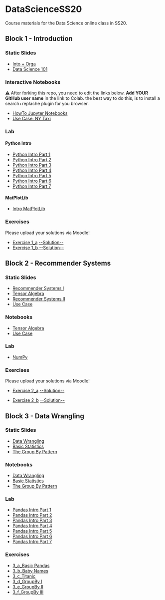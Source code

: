# DataScienceSS20
Course materials for the Data Science online class in SS20.

## Block 1 - Introduction
### Static Slides
* [Into + Orga](Slides/01_a_Intro_and_Orga.pdf)
* [Data Science 101](Slides/01_b_Data_Science_101.pdf)

### Interactive Notebooks
:warning: After forking this repo, you need to edit the links below. **Add YOUR GitHub user name** in the link to Colab. the  best way to do this, is to install a search+replache plugin for you browser.

* [HowTo Jupyter Notebooks](https://colab.research.google.com/github/manureini/DataScienceSS20/blob/master/Notebooks/01_a_Jupyter-Intro.ipynb)
* [Use Case: NY Taxi](https://colab.research.google.com/github/manureini/DataScienceSS20/blob/master/Notebooks/01_b_UseCase_NY_Taxi.ipynb)

### Lab
#### Python Intro
* [Python Intro Part 1](https://colab.research.google.com/github/manureini/DataScienceSS20/blob/master/Notebooks/01_c_Python-Intro/01_variables.ipynb)
* [Python Intro Part 2](https://colab.research.google.com/github/manureini/DataScienceSS20/blob/master/Notebooks/01_c_Python-Intro/02_strings.ipynb)
* [Python Intro Part 3](https://colab.research.google.com/github/manureini/DataScienceSS20/blob/master/Notebooks/01_c_Python-Intro/03_data_structures.ipynb)
* [Python Intro Part 4](https://colab.research.google.com/github/manureini/DataScienceSS20/blob/master/Notebooks/01_c_Python-Intro/04_control_flow.ipynb)
* [Python Intro Part 5](https://colab.research.google.com/github/manureini/DataScienceSS20/blob/master/Notebooks/01_c_Python-Intro/05_functions.ipynb)
* [Python Intro Part 6](https://colab.research.google.com/github/manureini/DataScienceSS20/blob/master/Notebooks/01_c_Python-Intro/06_classes.ipynb)
* [Python Intro Part 7](https://colab.research.google.com/github/manureini/DataScienceSS20/blob/master/Notebooks/01_c_Python-Intro/07_modules.ipynb)
#### MatPlotLib
* [Intro MatPlotLib](https://colab.research.google.com/github/manureini/DataScienceSS20/blob/master/Notebooks/01_d_MatplotLib-Intro/Matplotlib-Intro.ipynb)

### Exercises
Please upload your solutions via Moodle!
* [Exercise 1_a](https://colab.research.google.com/github/manureini/DataScienceSS20/blob/master/Exercises/1_a_Python.ipynb) [--Solution--](https://colab.research.google.com/github/manureini/DataScienceSS20/blob/master/Exercises/1_a_Solution.ipynb)
* [Exercise 1_b](https://colab.research.google.com/github/manureini/DataScienceSS20/blob/master/Exercises/1_b_MatplotLib.ipynb)[ --Solution--](https://colab.research.google.com/github/manureini/DataScienceSS20/blob/master/Exercises/1_b-Solution.ipynb)

## Block 2 - Recommender Systems

### Static Slides
* [Recommender Systems I](Slides/02_a_Recommender_Systems_I.pdf)
* [Tensor Algebra](Slides/02_b_Tensor_Algebra.pdf )
* [Recommender Systems II](Slides/02_c_Recommender_Systems_II.pdf)
* [Use Case](Slides/02_d_Use_Case_Recommender_System.pdf)

### Notebooks
* [Tensor Algebra](https://colab.research.google.com/github/manureini/DataScienceSS20/blob/master/Notebooks/02_b_Tensor_Algebra.ipynb)
* [Use Case](https://colab.research.google.com/github/manureini/DataScienceSS20/blob/master/Notebooks/02_c_UseCase_RecommendationSystems.ipynb)

### Lab
* [NumPy](https://colab.research.google.com/github/manureini/DataScienceSS20/blob/master/Notebooks/02_d_Numpy.ipynb)


### Exercises
Please upload your solutions via Moodle!
* [Exercise 2_a](https://colab.research.google.com/github/manureini/DataScienceSS20/blob/master/Exercises/2_a_Numpy.ipynb) [--Solution--](https://colab.research.google.com/github/manureini/DataScienceSS20/blob/master/Exercises/2_a_Solution.ipynb)

* [Exercise 2_b](https://colab.research.google.com/github/manureini/DataScienceSS20/blob/master/Exercises/2_b_Recommender_SVD.ipynb) [--Solution--](https://colab.research.google.com/github/manureini/DataScienceSS20/blob/master/Exercises/2_b-Solution.ipynb)


## Block 3 - Data Wrangling

### Static Slides
* [Data Wrangling](Slides/03_a_Data_Wrangling.pdf)
* [Basic Statistics](Slides/03_b_Basic_Statistics.pdf)
* [The Group By Pattern](Slides/03_c_Group_By.pdf)


### Notebooks
* [Data Wrangling](https://colab.research.google.com/github/manureini/DataScienceSS20/blob/master/Notebooks/3_a_Data_Wrangling.ipynb)
* [Basic Statistics](https://colab.research.google.com/github/manureini/DataScienceSS20/blob/master/Notebooks/3_b_Basic_Statistics.ipynb)
* [The Group By Pattern](https://colab.research.google.com/github/manureini/DataScienceSS20/blob/master/Notebooks/3_c_GroupBy.ipynb)

### Lab
* [Pandas Intro Part 1](https://colab.research.google.com/github/manureini/DataScienceSS20/blob/master/Notebooks/03_c_Pandas-Intro/pandas_01.ipynb)
* [Pandas Intro Part 2](https://colab.research.google.com/github/manureini/DataScienceSS20/blob/master/Notebooks/03_c_Pandas-Intro/pandas_02.ipynb)
* [Pandas Intro Part 3](https://colab.research.google.com/github/manureini/DataScienceSS20/blob/master/Notebooks/03_c_Pandas-Intro/pandas_03.ipynb)
* [Pandas Intro Part 4](https://colab.research.google.com/github/manureini/DataScienceSS20/blob/master/Notebooks/03_c_Pandas-Intro/pandas_04.ipynb)
* [Pandas Intro Part 5](https://colab.research.google.com/github/manureini/DataScienceSS20/blob/master/Notebooks/03_c_Pandas-Intro/pandas_05.ipynb)
* [Pandas Intro Part 6](https://colab.research.google.com/github/manureini/DataScienceSS20/blob/master/Notebooks/03_c_Pandas-Intro/pandas_06.ipynb)
* [Pandas Intro Part 7](https://colab.research.google.com/github/manureini/DataScienceSS20/blob/master/Notebooks/03_c_Pandas-Intro/pandas_07.ipynb)

### Exercises
* [3_a_Basic Pandas](https://colab.research.google.com/github/manureini/DataScienceSS20/blob/master/Exercises/3_a_Basic_Pandas.ipynb)
* [3_b_Baby Names](https://colab.research.google.com/github/manureini/DataScienceSS20/blob/master/Exercises/3_b_Baby_Names.ipynb)
* [3_c_Titanic](https://colab.research.google.com/github/manureini/DataScienceSS20/blob/master/Exercises/3_c_Titanic.ipynb )
* [3_d_GroupBy I](https://colab.research.google.com/github/manureini/DataScienceSS20/blob/master/Exercises/3_d_GroupBy_I.ipynb)
* [3_e_GroupBy II](https://colab.research.google.com/github/manureini/DataScienceSS20/blob/master/Exercises/3_e_GroupBy_II.ipynb)
* [3_f_GroupBy III](https://colab.research.google.com/github/manureini/DataScienceSS20/blob/master/Exercises/3_f_GroupBy_III.ipynb)



